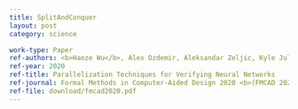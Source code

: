 ```yaml
---
title: SplitAndConquer
layout: post
category: science

work-type: Paper
ref-authors: <b>Haoze Wu</b>, Alex Ozdemir, Aleksandar Zeljic, Kyle Julian, Ahmed Irfan, Divya Gopinath, Sadjad Fouladi, Guy Katz, Corina Pasareanu, and Clark Barrett
ref-year: 2020
ref-title: Parallelization Techniques for Verifying Neural Networks
ref-journal: Formal Methods in Computer-Aided Design 2020 <b>(FMCAD 2020)</b>
ref-file: download/fmcad2020.pdf
---
```

